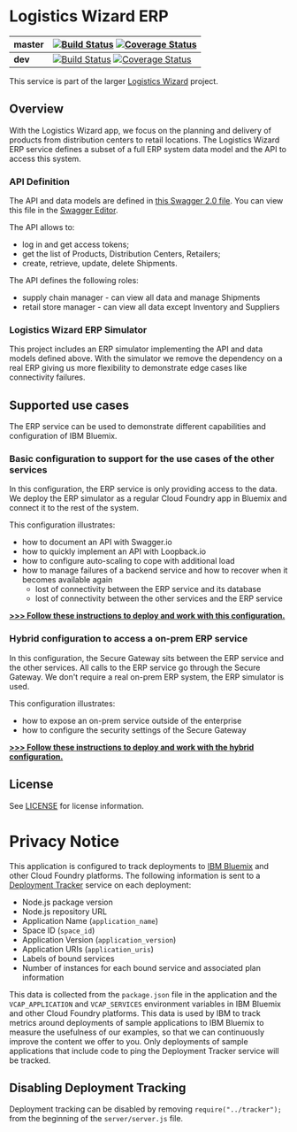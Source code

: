 # Logistics Wizard ERP

| **master** | [![Build Status](https://travis-ci.org/strongloop/acme-freight-erp.svg?branch=master)](https://travis-ci.org/strongloop/acme-freight-erp) [![Coverage Status](https://coveralls.io/repos/github/strongloop/acme-freight-erp/badge.svg?branch=master)](https://coveralls.io/github/strongloop/acme-freight-erp?branch=master) |
| ----- | ----- |
| **dev** | [![Build Status](https://travis-ci.org/strongloop/acme-freight-erp.svg?branch=dev)](https://travis-ci.org/strongloop/acme-freight-erp) [![Coverage Status](https://coveralls.io/repos/github/strongloop/acme-freight-erp/badge.svg?branch=dev)](https://coveralls.io/github/strongloop/acme-freight-erp?branch=dev)|

This service is part of the larger [Logistics Wizard](https://github.com/strongloop/acme-freight) project.

## Overview

With the Logistics Wizard app, we focus on the planning and delivery of products from distribution centers to retail locations. The Logistics Wizard ERP service defines a subset of a full ERP system data model and the API to access this system.

### API Definition

The API and data models are defined in [this Swagger 2.0 file](spec.yaml). You can view this file in the [Swagger Editor](http://editor.swagger.io/#/?import=https://raw.githubusercontent.com/strongloop/acme-freight-erp/master/spec.yaml
).

The API allows to:
* log in and get access tokens;
* get the list of Products, Distribution Centers, Retailers;
* create, retrieve, update, delete Shipments.

The API defines the following roles:
* supply chain manager - can view all data and manage Shipments
* retail store manager - can view all data except Inventory and Suppliers

### Logistics Wizard ERP Simulator

This project includes an ERP simulator implementing the API and data models defined above. With the simulator we remove the dependency on a real ERP giving us more flexibility to demonstrate edge cases like connectivity failures.

## Supported use cases

The ERP service can be used to demonstrate different capabilities and configuration of IBM Bluemix.

### Basic configuration to support for the use cases of the other services

In this configuration, the ERP service is only providing access to the data.
We deploy the ERP simulator as a regular Cloud Foundry app in Bluemix and connect it to the rest of the system.

This configuration illustrates:
* how to document an API with Swagger.io
* how to quickly implement an API with Loopback.io
* how to configure auto-scaling to cope with additional load
* how to manage failures of a backend service and how to recover when it becomes available again
  * lost of connectivity between the ERP service and its database
  * lost of connectivity between the other services and the ERP service

[**>>> Follow these instructions to deploy and work with this configuration.**](README-BASIC.md)

### Hybrid configuration to access a on-prem ERP service

In this configuration, the Secure Gateway sits between the ERP service and the other services. All calls to the ERP service go through the Secure Gateway. We don't require a real on-prem ERP system, the ERP simulator is used.

This configuration illustrates:
* how to expose an on-prem service outside of the enterprise
* how to configure the security settings of the Secure Gateway

[**>>> Follow these instructions to deploy and work with the hybrid configuration.**](README-HYBRID.md)

## License

See [LICENSE](LICENSE) for license information.

# Privacy Notice

This application is configured to track deployments to [IBM Bluemix](http://www.ibm.com/cloud-computing/bluemix/) and other Cloud Foundry platforms. The following information is sent to a [Deployment Tracker](https://github.com/IBM-Bluemix/cf-deployment-tracker-service) service on each deployment:

* Node.js package version
* Node.js repository URL
* Application Name (`application_name`)
* Space ID (`space_id`)
* Application Version (`application_version`)
* Application URIs (`application_uris`)
* Labels of bound services
* Number of instances for each bound service and associated plan information

This data is collected from the `package.json` file in the application and the `VCAP_APPLICATION` and `VCAP_SERVICES` environment variables in IBM Bluemix and other Cloud Foundry platforms. This data is used by IBM to track metrics around deployments of sample applications to IBM Bluemix to measure the usefulness of our examples, so that we can continuously improve the content we offer to you. Only deployments of sample applications that include code to ping the Deployment Tracker service will be tracked.

## Disabling Deployment Tracking

Deployment tracking can be disabled by removing `require("../tracker");` from the beginning of the `server/server.js` file.

[bluemix_signup_url]: https://console.ng.bluemix.net/?cm_mmc=GitHubReadMe
